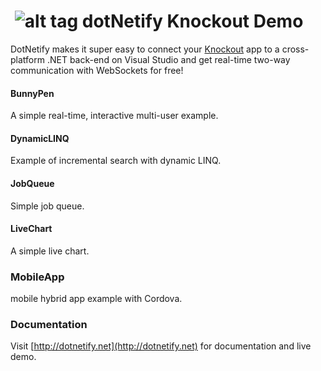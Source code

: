 # &nbsp;![alt tag](http://dotnetify.net/content/images/greendot.png) dotNetify Knockout Demo
DotNetify makes it super easy to connect your [Knockout](http://knockoutjs.com/) app to a cross-platform .NET back-end on Visual Studio and get real-time two-way communication with WebSockets for free!

#### BunnyPen
A simple real-time, interactive multi-user example.

#### DynamicLINQ
Example of incremental search with dynamic LINQ.

#### JobQueue
Simple job queue.

#### LiveChart
A simple live chart.

### MobileApp
mobile hybrid app example with Cordova.

### Documentation
Visit [http://dotnetify.net](http://dotnetify.net) for documentation and live demo.
